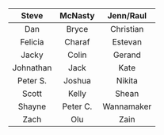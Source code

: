 | **Steve** | **McNasty** | **Jenn/Raul** |
| :-------: | :---------: | :-----------: |
|    Dan    |    Bryce    |   Christian   |
|  Felicia  |   Charaf    |    Estevan    |
|   Jacky   |    Colin    |    Gerand     |
| Johnathan |    Jack     |     Kate      |
| Peter S.  |   Joshua    |    Nikita     |
|   Scott   |    Kelly    |     Shean     |
|  Shayne   |  Peter C.   |  Wannamaker   |
|   Zach    |     Olu     |     Zain      |

